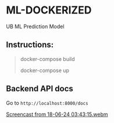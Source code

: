 # ML-DOCKERIZED
UB ML Prediction Model

## Instructions: 
> docker-compose build
>
> docker-compose up 

## Backend API docs
Go to `http://localhost:8000/docs`

[Screencast from 18-06-24 03:43:15.webm](https://github.com/Demian-Moschin/ML-DOCKERIZED/assets/6402577/dcf3488e-3ec2-4218-9bd8-2110d2d12773)

